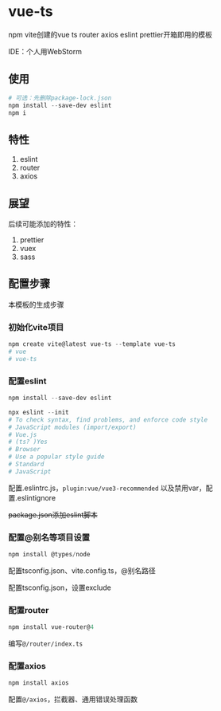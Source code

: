 # vue-ts

npm vite创建的vue ts router axios eslint prettier开箱即用的模板

IDE：个人用WebStorm



## 使用

```powershell
# 可选：先删除package-lock.json
npm install --save-dev eslint
npm i
```



## 特性

1. eslint
2. router
3. axios



## 展望

后续可能添加的特性：

1. prettier
2. vuex
3. sass



## 配置步骤

本模板的生成步骤

### 初始化vite项目

```powershell
npm create vite@latest vue-ts --template vue-ts
# vue
# vue-ts
```

### 配置eslint


```powershell
npm install --save-dev eslint
```

```powershell
npx eslint --init
# To check syntax, find problems, and enforce code style
# JavaScript modules (import/export)
# Vue.js
# (ts? )Yes
# Browser
# Use a popular style guide
# Standard
# JavaScript
```

配置.eslintrc.js，`plugin:vue/vue3-recommended` 以及禁用var，配置.eslintignore

~~package.json添加eslint脚本~~

### 配置@别名等项目设置

```powershell
npm install @types/node
```

配置tsconfig.json、vite.config.ts，@别名路径

配置tsconfig.json，设置exclude



### 配置router

```powershell
npm install vue-router@4
```

编写`@/router/index.ts`



### 配置axios

```powershell
npm install axios
```

配置`@/axios`，拦截器、通用错误处理函数
